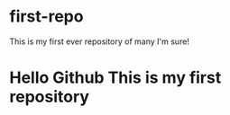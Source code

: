 # first-repo
This is my first ever repository of many I'm sure!
# Hello Github This is my first repository
